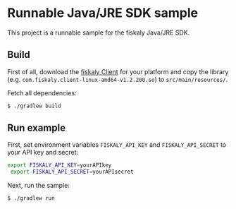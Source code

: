# Runnable Java/JRE SDK sample

This project is a runnable sample for the fiskaly Java/JRE SDK.

## Build

First of all, download the [fiskaly Client](https://developer.fiskaly.com/downloads) for your platform and copy the library (e.g. `com.fiskaly.client-linux-amd64-v1.2.200.so`) to `src/main/resources/`.

Fetch all dependencies:

```bash
$ ./gradlew build
```

## Run example

First, set environment variables `FISKALY_API_KEY` and `FISKALY_API_SECRET` to your API key and secret:

```bash
export FISKALY_API_KEY=yourAPIkey
 export FISKALY_API_SECRET=yourAPIsecret
 ```
 
 Next, run the sample:

```bash
$ ./gradlew run
```
